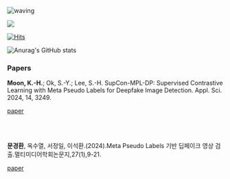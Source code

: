 ![waving](https://capsule-render.vercel.app/api?type=waving&height=200&text=Hi,%20I'm%20MOON!&fontAlign=60&fontAlignY=40&color=gradient&customColorList=6)

<a href="https://ritzy-math-423.notion.site/MOON-FLOW-d04ce5c6e135450f91ac93276d6e49c4" target="_blank"><img src="https://img.shields.io/badge/Notion-000000?style=plastic&logo=Notion&logoColor=FFFFFF"/></a>

[![Hits](https://hits.seeyoufarm.com/api/count/incr/badge.svg?url=https%3A%2F%2Fgithub.com%2Fdrmoon-1st%2Fdrmoon-1st&count_bg=%2379C83D&title_bg=%23555555&icon=&icon_color=%23E7E7E7&title=hits&edge_flat=false)](https://hits.seeyoufarm.com)

![Anurag's GitHub stats](https://github-readme-stats.vercel.app/api?username=drmoon-1st&show_icons=true&theme=radical)

<h3>Papers</h3>
<strong>Moon, K.-H.</strong>; Ok, S.-Y.; Lee, S.-H. SupCon-MPL-DP: Supervised Contrastive Learning with Meta Pseudo Labels for Deepfake Image Detection. Appl. Sci. 2024, 14, 3249.

[paper](https://www.mdpi.com/2076-3417/14/8/3249)

<br><br>

<strong>문경환</strong>, 옥수열, 서정일, 이석환.(2024).Meta Pseudo Labels 기반 딥페이크 영상 검출.멀티미디어학회논문지,27(1),9-21. 

[paper](https://www.kci.go.kr/kciportal/ci/sereArticleSearch/ciSereArtiView.kci?sereArticleSearchBean.artiId=ART003048387)
